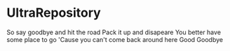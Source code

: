 # UltraRepository
So say goodbye and hit the road
Pack it up and disapeare
You better have some place to go
'Cause you can't come back around here
Good Goodbye
